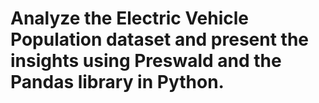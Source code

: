 # Analyze the Electric Vehicle Population dataset and present the insights using Preswald and the Pandas library in Python.
